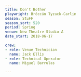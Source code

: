 ```yaml
---
title: Don't Bother
playwright: Bróccán Tyzack-Carlin
season: StuFF
season_sort: 520
period: Spring
venue: New Theatre Studio A
date_start: 2018-06-17
  
crew:
- role: Venue Technician
  name: Jack Ellis
- role: Technical Operator
  name: Miguel Barrulas

---
```

